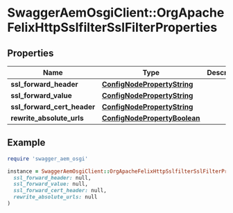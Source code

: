 # SwaggerAemOsgiClient::OrgApacheFelixHttpSslfilterSslFilterProperties

## Properties

| Name | Type | Description | Notes |
| ---- | ---- | ----------- | ----- |
| **ssl_forward_header** | [**ConfigNodePropertyString**](ConfigNodePropertyString.md) |  | [optional] |
| **ssl_forward_value** | [**ConfigNodePropertyString**](ConfigNodePropertyString.md) |  | [optional] |
| **ssl_forward_cert_header** | [**ConfigNodePropertyString**](ConfigNodePropertyString.md) |  | [optional] |
| **rewrite_absolute_urls** | [**ConfigNodePropertyBoolean**](ConfigNodePropertyBoolean.md) |  | [optional] |

## Example

```ruby
require 'swagger_aem_osgi'

instance = SwaggerAemOsgiClient::OrgApacheFelixHttpSslfilterSslFilterProperties.new(
  ssl_forward_header: null,
  ssl_forward_value: null,
  ssl_forward_cert_header: null,
  rewrite_absolute_urls: null
)
```


